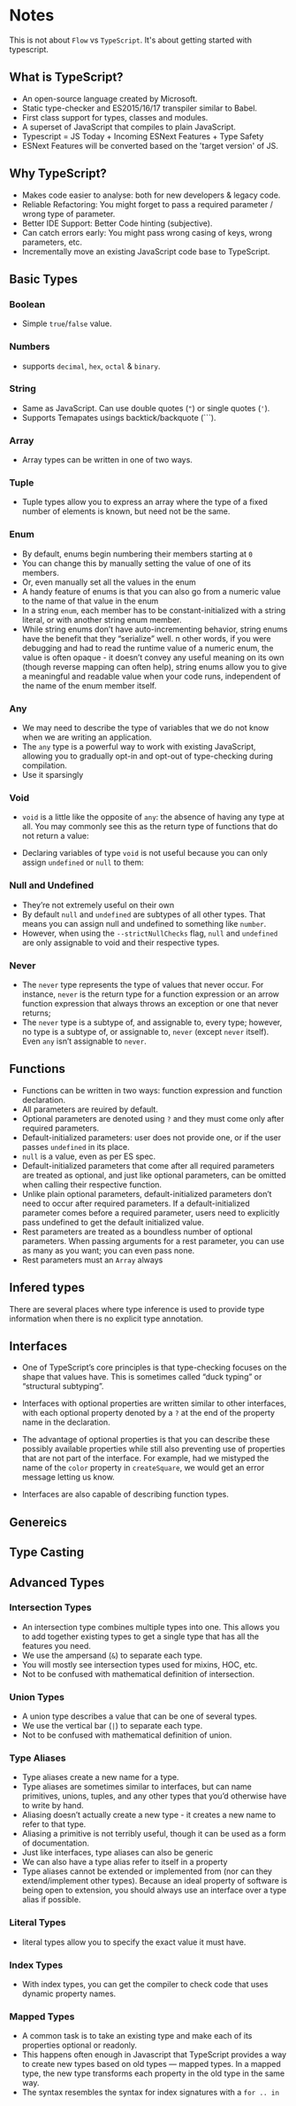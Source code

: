 # Notes

This is not about `Flow` vs `TypeScript`. It's about getting started with typescript.

## What is TypeScript?

*   An open-source language created by Microsoft.
*   Static type-checker and ES2015/16/17 transpiler similar to Babel.
*   First class support for types, classes and modules.
*   A superset of JavaScript that compiles to plain JavaScript.
*   Typescript = JS Today + Incoming ESNext Features + Type Safety
*   ESNext Features will be converted based on the 'target version' of JS.

## Why TypeScript?

*   Makes code easier to analyse: both for new developers & legacy code.
*   Reliable Refactoring: You might forget to pass a required parameter / wrong type of parameter.
*   Better IDE Support: Better Code hinting (subjective).
*   Can catch errors early: You might pass wrong casing of keys, wrong parameters, etc.
*   Incrementally move an existing JavaScript code base to TypeScript.

## Basic Types

### Boolean

*   Simple `true`/`false` value.

### Numbers

*   supports `decimal`, `hex`, `octal` & `binary`.

### String

*   Same as JavaScript. Can use double quotes (`"`) or single quotes (`'`).
*   Supports Temapates usings backtick/backquote (`\``).

### Array

*   Array types can be written in one of two ways.

### Tuple

*   Tuple types allow you to express an array where the type of a fixed number of elements is known, but need not be the same.

### Enum

*   By default, enums begin numbering their members starting at `0`
*   You can change this by manually setting the value of one of its members.
*   Or, even manually set all the values in the enum
*   A handy feature of enums is that you can also go from a numeric value to the name of that value in the enum
*   In a string `enum`, each member has to be constant-initialized with a string literal, or with another string enum member.
*   While string enums don’t have auto-incrementing behavior, string enums have the benefit that they “serialize” well. n other words, if you were debugging and had to read the runtime value of a numeric enum, the value is often opaque - it doesn’t convey any useful meaning on its own (though reverse mapping can often help), string enums allow you to give a meaningful and readable value when your code runs, independent of the name of the enum member itself.

### Any

*   We may need to describe the type of variables that we do not know when we are writing an application.
*   The `any` type is a powerful way to work with existing JavaScript, allowing you to gradually opt-in and opt-out of type-checking during compilation.
*   Use it sparsingly

### Void

*   `void` is a little like the opposite of `any`: the absence of having any type at all. You may commonly see this as the return type of functions that do not return a value:

*   Declaring variables of type `void` is not useful because you can only assign `undefined` or `null` to them:

### Null and Undefined

*   They’re not extremely useful on their own
*   By default `null` and `undefined` are subtypes of all other types. That means you can assign null and undefined to something like `number`.
*   However, when using the `--strictNullChecks` flag, `null` and `undefined` are only assignable to void and their respective types.

### Never

*   The `never` type represents the type of values that never occur. For instance, `never` is the return type for a function expression or an arrow function expression that always throws an exception or one that never returns;
*   The `never` type is a subtype of, and assignable to, every type; however, no type is a subtype of, or assignable to, `never` (except `never` itself). Even `any` isn’t assignable to `never`.

## Functions

*   Functions can be written in two ways: function expression and function declaration.
*   All parameters are reuired by default.
*   Optional parameters are denoted using `?` and they must come only after required parameters.
*   Default-initialized parameters: user does not provide one, or if the user passes `undefined` in its place.
*   `null` is a value, even as per ES spec.
*   Default-initialized parameters that come after all required parameters are treated as optional, and just like optional parameters, can be omitted when calling their respective function.
*   Unlike plain optional parameters, default-initialized parameters don’t need to occur after required parameters. If a default-initialized parameter comes before a required parameter, users need to explicitly pass undefined to get the default initialized value.
*   Rest parameters are treated as a boundless number of optional parameters. When passing arguments for a rest parameter, you can use as many as you want; you can even pass none.
*   Rest parameters must an `Array` always

## Infered types

There are several places where type inference is used to provide type information when there is no explicit type annotation.

## Interfaces

*   One of TypeScript’s core principles is that type-checking focuses on the shape that values have. This is sometimes called “duck typing” or “structural subtyping”.

*   Interfaces with optional properties are written similar to other interfaces, with each optional property denoted by a `?` at the end of the property name in the declaration.

*   The advantage of optional properties is that you can describe these possibly available properties while still also preventing use of properties that are not part of the interface. For example, had we mistyped the name of the `color` property in `createSquare`, we would get an error message letting us know.
*   Interfaces are also capable of describing function types.

## Genereics

## Type Casting

## Advanced Types

### Intersection Types

*   An intersection type combines multiple types into one. This allows you to add together existing types to get a single type that has all the features you need.
*   We use the ampersand (`&`) to separate each type.
*   You will mostly see intersection types used for mixins, HOC, etc.
*   Not to be confused with mathematical definition of intersection.

### Union Types

*   A union type describes a value that can be one of several types.
*   We use the vertical bar (`|`) to separate each type.
*   Not to be confused with mathematical definition of union.

### Type Aliases

*   Type aliases create a new name for a type.
*   Type aliases are sometimes similar to interfaces, but can name primitives, unions, tuples, and any other types that you’d otherwise have to write by hand.
*   Aliasing doesn’t actually create a new type - it creates a new name to refer to that type.
*   Aliasing a primitive is not terribly useful, though it can be used as a form of documentation.
*   Just like interfaces, type aliases can also be generic
*   We can also have a type alias refer to itself in a property
*   Type aliases cannot be extended or implemented from (nor can they extend/implement other types). Because an ideal property of software is being open to extension, you should always use an interface over a type alias if possible.

### Literal Types

*   literal types allow you to specify the exact value it must have.

### Index Types

*   With index types, you can get the compiler to check code that uses dynamic property names.

### Mapped Types

*   A common task is to take an existing type and make each of its properties optional or readonly.
*   This happens often enough in Javascript that TypeScript provides a way to create new types based on old types — mapped types. In a mapped type, the new type transforms each property in the old type in the same way.
*   The syntax resembles the syntax for index signatures with a `for .. in`
